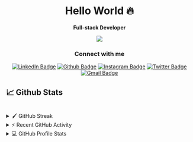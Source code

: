 <div align="center" justify="center">

# Hello World 🔥

**Full-stack Developer**

<a  href= "https://dev.to/rickymaciel"><img src="https://img.icons8.com/windows/40/000000/dev.png"/></a>


### Connect with me

[![LinkedIn Badge](https://img.shields.io/badge/-LinkedIn-blue?style=flat&logo=Linkedin&logoColor=white&link=https://www.linkedin.com/in/rickymaciel)](https://www.linkedin.com/in/rickymaciel/) [![Github Badge](https://img.shields.io/badge/-Github-242A2D?style=flat&logo=Github&logoColor=white&link=https://github.com/rickymaciel/)](https://github.com/rickymaciel/) [![Instagram Badge](https://img.shields.io/badge/-LinkedIn-white?style=flat&logo=Instagram&link=https://www.instagram.com/rickymaciel)](https://www.instagram.com/rickymaciel/) [![Twitter Badge](https://img.shields.io/badge/-@Twitter-1ca0f1?style=flat&logo=twitter&logoColor=white&link=https://twitter.com/ricky_maciel)](https://twitter.com/ricky_maciel) [![Gmail Badge](https://img.shields.io/badge/-Gmail-c14438?style=flat&logo=Gmail&logoColor=white&link=mailto:rmacielb3@gmail.com)](mailto:rmacielb3@gmail.com)

</div>

## 📈 Github Stats

<br>

<details>
  <summary>🖌️ GitHub Streak</summary>
  <br/>
   <img alt="Ricky Maciel's GitHub Streak" src="https://github-readme-streak-stats.herokuapp.com?user=rickymaciel&theme=dark&hide_border=true&date_format=j%20M%5B%20Y%5D&ring=1434C4" />
  <br/>
</details>

<details>
  <summary>⚡ Recent GitHub Activity</summary>
  <br/>
   <img alt="Ricky Maciel's Activity Graph" src="https://activity-graph.herokuapp.com/graph?username=rickymaciel&custom_title=Ricky%20Maciel%27s%20Contribution%20Graph&bg_color=1F222E&color=FFFFFF&line=1434C4&point=FFFFFF&hide_border=false" />
  <br/>
</details>

<details> 
  <summary>💻 GitHub Profile Stats</summary>
  <br/>
    <img alt="Ricky Maciel's Github Stats" src="https://github-readme-stats.vercel.app/api?username=rickymaciel&show_icons=true&count_private=true&theme=react&hide_border=false&bg_color=1F222E&title_color=1434C4&icon_color=F8D866" height="192px"/>
  <img alt="Ricky Maciel's Top Languages" src="https://github-readme-stats.vercel.app/api/top-langs/?username=rickymaciel&langs_count=8&layout=compact&theme=react&hide_border=false&bg_color=1F222E&title_color=1434C4&icon_color=F8D866" height="192px"/>
  <br/>
  <b>Note:</b> Top languages is only a metric of the languages my public code consists of and doesn't reflect experience or skill level.
</details>
